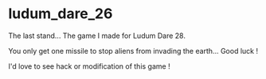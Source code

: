 ludum_dare_26
=============

The last stand... The game I made for Ludum Dare 28.

You only get one missile to stop aliens from invading the earth... Good luck !

I'd love to see hack or modification of this game !